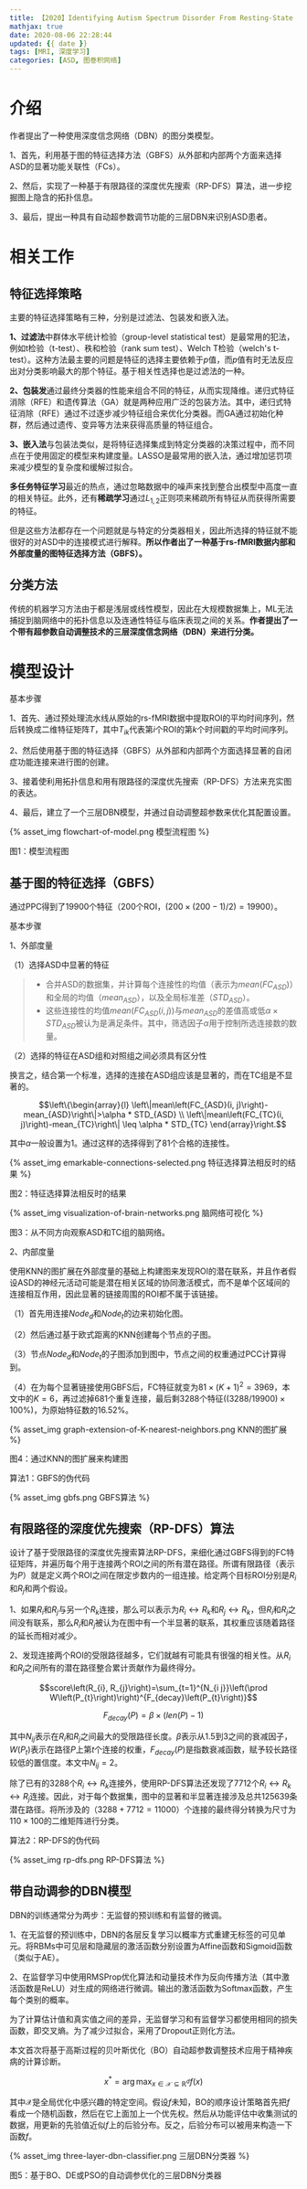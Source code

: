 ```yaml
---
title: 【2020】Identifying Autism Spectrum Disorder From Resting-State fMRI Using Deep Belief Network
mathjax: true
date: 2020-08-06 22:28:44
updated: {{ date }}
tags: [MRI, 深度学习]
categories: [ASD, 图巻积网络]
---
```


# 介绍

作者提出了一种使用深度信念网络（DBN）的图分类模型。

1、首先，利用基于图的特征选择方法（GBFS）从外部和内部两个方面来选择ASD的显著功能关联性（FCs）。

2、然后，实现了一种基于有限路径的深度优先搜索（RP-DFS）算法，进一步挖掘图上隐含的拓扑信息。

3、最后，提出一种具有自动超参数调节功能的三层DBN来识别ASD患者。

# 相关工作

## 特征选择策略

主要的特征选择策略有三种，分别是过滤法、包装发和嵌入法。

**1、过滤法**中群体水平统计检验（group-level statistical test）是最常用的犯法，例如t检验（t-test）、秩和检验（rank sum test）、Welch T检验（welch's t-test）。这种方法最主要的问题是特征的选择主要依赖于$p$值，而$p$值有时无法反应出对分类影响最大的那个特征。基于相关性选择也是过滤法的一种。

**2、包装发**通过最终分类器的性能来组合不同的特征，从而实现降维。递归式特征消除（RFE）和遗传算法（GA）就是两种应用广泛的包装方法。其中，递归式特征消除（RFE）通过不过逐步减少特征组合来优化分类器。而GA通过初始化种群，然后通过遗传、变异等方法来获得高质量的特征组合。

**3、嵌入法**与包装法类似，是将特征选择集成到特定分类器的决策过程中，而不同点在于使用固定的模型来构建度量。LASSO是最常用的嵌入法，通过增加惩罚项来减少模型的复杂度和缓解过拟合。

**多任务特征学习**最近的热点，通过忽略数据中的噪声来找到整合出模型中高度一直的相关特征。此外，还有**稀疏学习**通过$L_{1, 2}$正则项来稀疏所有特征从而获得所需要的特征。

但是这些方法都存在一个问题就是与特定的分类器相关，因此所选择的特征就不能很好的对ASD中的连接模式进行解释。**所以作者出了一种基于rs-fMRI数据内部和外部度量的图特征选择方法（GBFS）。**

## 分类方法

传统的机器学习方法由于都是浅层或线性模型，因此在大规模数据集上，ML无法捕捉到脑网络中的拓扑信息以及连通性特征与临床表现之间的关系。**作者提出了一个带有超参数自动调整技术的三层深度信念网络（DBN）来进行分类。**

# 模型设计

基本步骤

1、首先、通过预处理流水线从原始的rs-fMRI数据中提取ROI的平均时间序列，然后转换成二维特征矩阵$T$，其中$T_{ik}$代表第$i$个ROI的第$k$个时间戳的平均时间序列。

2、然后使用基于图的特征选择（GBFS）从外部和内部两个方面选择显著的自闭症功能连接来进行图的创建。

3、接着使利用拓扑信息和用有限路径的深度优先搜索（RP-DFS）方法来充实图的表达。

4、最后，建立了一个三层DBN模型，并通过自动调整超参数来优化其配置设置。

{% asset_img flowchart-of-model.png 模型流程图 %}

图1：模型流程图

## 基于图的特征选择（GBFS）

通过PPC得到了19900个特征（200个ROI，$(200 \times(200-1) / 2)=19900$）。

基本步骤

1、外部度量

（1）选择ASD中显著的特征

>* 合并ASD的数据集，并计算每个连接性的均值（表示为$mean(FC_{ASD})$）和全局的均值（$mean_{ASD}$），以及全局标准差（$STD_{ASD}$）。
>* 这些连接性的均值$mean(FC_{ASD}(i, j))$与$mean_{ASD}$的差值高或低$\alpha \times STD_{ASD}$被认为是满足条件。其中，筛选因子$\alpha$用于控制所选连接数的数量。

（2）选择的特征在ASD组和对照组之间必须具有区分性

换言之，结合第一个标准，选择的连接在ASD组应该是显著的，而在TC组是不显著的。

$$\left\{\begin{array}{l}
\left\|mean\left(FC_{ASD}(i, j)\right)-mean_{ASD}\right\|>\alpha * STD_{ASD} \\
\left\|mean\left(FC_{TC}(i, j)\right)-mean_{TC}\right\| \leq \alpha * STD_{TC}
\end{array}\right.$$

其中$\alpha$一般设置为1。通过这样的选择得到了81个合格的连接性。

{% asset_img emarkable-connections-selected.png 特征选择算法相反时的结果 %}

图2：特征选择算法相反时的结果

{% asset_img visualization-of-brain-networks.png 脑网络可视化 %}

图3：从不同方向观察ASD和TC组的脑网络。

2、内部度量

使用KNN的图扩展在外部度量的基础上构建图来发现ROI的潜在联系，并且作者假设ASD的神经元活动可能是潜在相关区域的协同激活模式，而不是单个区域间的连接相互作用，因此显著的链接周围的ROI都不属于该链接。

（1）首先用连接$Node_{d}$和$Node_{t}$的边来初始化图。

（2）然后通过基于欧式距离的KNN创建每个节点的子图。

（3）节点$Node_{d}$和$Node_{t}$的子图添加到图中，节点之间的权重通过PCC计算得到。

（4）在为每个显著链接使用GBFS后，FC特征就变为$81 \times(K+1)^{2}=3969$，本文中的$K=6$，再过滤掉681个重复连接，最后剩3288个特征$((3288 / 19900) \times 100 \%)$，为原始特征数的$16.52\%$。

{% asset_img graph-extension-of-K-nearest-neighbors.png KNN的图扩展 %}

图4：通过KNN的图扩展来构建图

算法1：GBFS的伪代码

{% asset_img gbfs.png GBFS算法 %}

## 有限路径的深度优先搜索（RP-DFS）算法

设计了基于受限路径的深度优先搜索算法RP-DFS，来细化通过GBFS得到的FC特征矩阵，并遍历每个用于连接两个ROI之间的所有潜在路径。所谓有限路径（表示为$P$）就是定义两个ROI之间在限定步数内的一组连接。给定两个目标ROI分别是$R_{i}$和$R_{j}$和两个假设。

1、如果$R_{i}$和$R_{j}$与另一个$R_{k}$连接，那么可以表示为$R_{i} \leftrightarrow R_{k}$和$R_{j} \leftrightarrow R_{k}$，但$R_{i}$和$R_{j}$之间没有联系，那么$R_{i}$和$R_{j}$被认为在图中有一个半显著的联系，其权重应该随着路径的延长而相对减少。

2、发现连接两个ROI的受限路径越多，它们就越有可能具有很强的相关性。从$R_{i}$和$R_{j}$之间所有的潜在路径整合累计贡献作为最终得分。

$$score\left(R_{i}, R_{j}\right)=\sum_{t=1}^{N_{i j}}\left(\prod W\left(P_{t}\right)\right)^{F_{decay}\left(P_{t}\right)}$$

$$F_{decay}(P)=\beta \times(len(P)-1)$$

其中$N_{i j}$表示在$R_{i}$和$R_{j}$之间最大的受限路径长度。$\beta$表示从1.5到3之间的衰减因子，$W\left(P_{t}\right)$表示在路径$P$上第$t$个连接的权重，$F_{decay}(P)$是指数衰减函数，赋予较长路径较低的置信度。本文中$N_{i j}=2$。

除了已有的3288个$R_{i} \leftrightarrow R_{k}$连接外，使用RP-DFS算法还发现了7712个$R_{i} \leftrightarrow R_{k} \leftrightarrow R_{j}$连接。因此，对于每个数据集，图中的显著和半显著连接涉及总共125639条潜在路径。将所涉及的$（3288+7712=11000）$个连接的最终得分转换为尺寸为$110 \times 100$的二维矩阵进行分类。

算法2：RP-DFS的伪代码

{% asset_img rp-dfs.png RP-DFS算法 %}

## 带自动调参的DBN模型

DBN的训练通常分为两步：无监督的预训练和有监督的微调。

1、在无监督的预训练中，DBN的各层反复学习以概率方式重建无标签的可见单元。将RBMs中可见层和隐藏层的激活函数分别设置为Affine函数和Sigmoid函数（类似于AE）。

2、在监督学习中使用RMSProp优化算法和动量技术作为反向传播方法（其中激活函数是ReLU）对生成的网络进行微调。输出的激活函数为Softmax函数，产生每个类别的概率。

为了计算估计值和真实值之间的差异，无监督学习和有监督学习都使用相同的损失函数，即交叉熵。为了减少过拟合，采用了Dropout正则化方法。

本文首次将基于高斯过程的贝叶斯优化（BO）自动超参数调整技术应用于精神疾病的计算诊断。

$$x^{*}=\arg \max _{x \in \mathcal{X} \subseteq \mathbb{R}^{d}} f(x)$$

其中$\mathcal{X}$是全局优化中感兴趣的特定空间。假设$f$未知，BO的顺序设计策略首先把$f$看成一个随机函数，然后在它上面加上一个优先权。然后从功能评估中收集测试的数据，用更新的先验值近似$f$上的后验分布。反之，后验分布可以被用来构造一下函数$f$。

{% asset_img three-layer-dbn-classifier.png 三层DBN分类器 %}

图5：基于BO、DE或PSO的自动调参优化的三层DBN分类器